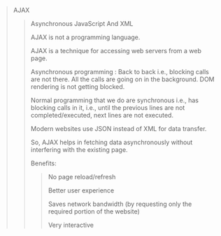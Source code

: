> AJAX
> 
>> Asynchronous JavaScript And XML
>>
>> AJAX is not a programming language.
>>
>> AJAX is a technique for accessing web servers from a web page.
>>
>> Asynchronous programming : Back to back i.e., blocking calls are not there. All the calls are going on in the background. DOM rendering is not getting blocked.
>>
>> Normal programming that we do are synchronous i.e., has blocking calls in it, i.e., until the previous lines are not completed/executed, next lines are not executed.  
>>
>> Modern websites use JSON instead of XML for data transfer.
>>
>> So, AJAX helps in fetching data asynchronously without interfering with the existing page.
>>
>> Benefits:
>> >No page reload/refresh
>> >
>> >Better user experience
>> >
>> >Saves network bandwidth (by requesting only the required portion of the website)
>> >
>> >Very interactive
>>
>> 
>
